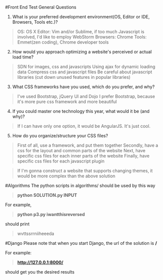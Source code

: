#Front End Test General Questions
1. What is your preferred development environment(OS, Editor or IDE, Browsers, Tools etc.)?
  >OS: OS X
  >Editor: Vim and/or Sublime, if too much Javascript is involved, I'd like to employ WebStorm
  >Browsers: Chrome
  >Tools: Emmet(zen coding), Chrome developer tools

2. How would you approach optimizing a website's perceived or actual load time?
  >SDN for images, css and javascripts
  >Using ajax for dynamic loading data
  >Compress css and javascript files
  >Be careful about javascript libraries (cut down unused features in popular libraries)

3. What CSS frameworks have you used, which do you prefer, and why?
  >I've used Bootstrap, jQuery UI and Dojo
  >I prefer Bootstrap, because it's more pure css framework and more beautiful
  
4. If you could master one technology this year, what would it be (and why)?
  >If I can have only one option, it would be AngularJS.
  >It's just cool.

5. How do you organize/structure your CSS files?
  >First of all, use a framework, and put them together
  >Secondly, have a css for the layout and common parts of the website
  >Next, have specific css files for each inner parts of the website
  >Finally, have specific css files for each javascript plugin

  >If I'm gonna construct a website that supports changing themes, it would be more complex than the above solution

#Algorithms
The python scripts in algorithms/ should be used by this way
  >**python SOLUTION.py INPUT**

For example,
  >**python p3.py iwantthisreversed**

should print
  >wvttssrrniiheeeda

#Django
Please note that when you start Django, the url of the solution is **/**

For example:
  >**http://127.0.0.1:8000/**

should get you the desired results
